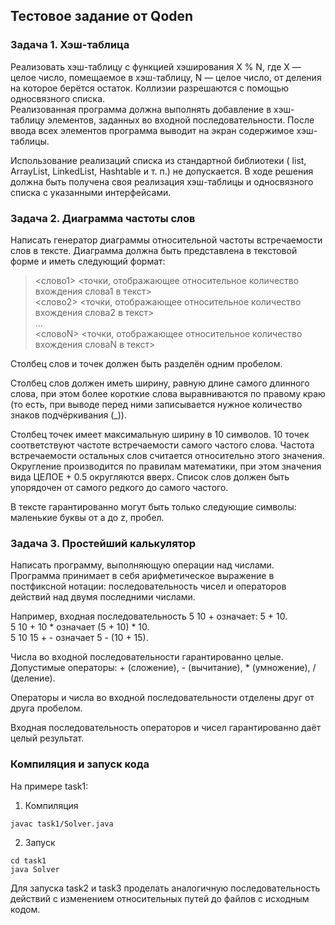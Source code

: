 ## Тестовое задание от Qoden
### Задача 1. Хэш-таблица
Реализовать хэш-таблицу с функцией хэширования X % N, где X — целое число, помещаемое
в хэш-таблицу, N — целое число, от деления на которое берётся остаток. Коллизии разрешаются с помощью односвязного списка.  
Реализованная программа должна выполнять добавление в хэш-таблицу элементов, заданных во входной последовательности. После ввода всех элементов программа выводит на экран содержимое хэш-таблицы.

Использование реализаций списка из стандартной библиотеки ( list, ArrayList, LinkedList, Hashtable и т. п.) не допускается. В ходе решения должна быть получена своя реализация хэш-таблицы и односвязного списка с указанными интерфейсами.

### Задача 2. Диаграмма частоты слов
Написать генератор диаграммы относительной частоты встречаемости слов в тексте.
Диаграмма должна быть представлена в текстовой форме и иметь следующий формат:


><слово1> <точки, отображающее относительное количество вхождения слова1 в
текст>  
<слово2> <точки, отображающее относительное количество вхождения слова2 в
текст>  
...  
<словоN> <точки, отображающее относительное количество вхождения словаN в текст> 

Столбец слов и точек должен быть разделён одним пробелом.

Столбец слов должен иметь ширину, равную длине самого длинного слова, при этом более короткие слова выравниваются по правому краю (то есть, при выводе перед ними записывается нужное количество знаков подчёркивания (_)).

Столбец точек имеет максимальную ширину в 10 символов. 10 точек соответствуют частоте встречаемости самого частого слова. Частота встречаемости остальных слов считается относительно этого значения. Округление производится по правилам математики, при этом значения вида ЦЕЛОЕ + 0.5 округляются вверх.
Список слов должен быть упорядочен от самого редкого до самого частого.

В тексте гарантированно могут быть только следующие символы: маленькие буквы от a до z, пробел.

### Задача 3. Простейший калькулятор
Написать программу, выполняющую операции над числами. Программа принимает в себя арифметическое выражение в постфиксной нотации: последовательность чисел и операторов действий над двумя последними числами.  

Например, входная последовательность 5 10 + означает: 5 + 10.  
5 10 + 10 * означает (5 + 10) * 10.  
5 10 15 + - означает 5 - (10 + 15).  

Числа во входной последовательности гарантированно целые. Допустимые операторы: + (сложение), - (вычитание), * (умножение), / (деление).

Операторы и числа во входной последовательности отделены друг от друга пробелом.

Входная последовательность операторов и чисел гарантированно даёт целый результат.

### Компиляция и запуск кода 
На примере task1:  
1. Компиляция  
```
javac task1/Solver.java
```
2. Запуск
```
cd task1  
java Solver
   ```
Для запуска task2 и task3 проделать аналогичную последовательность действий с изменением относительных путей до файлов с исходным кодом.
